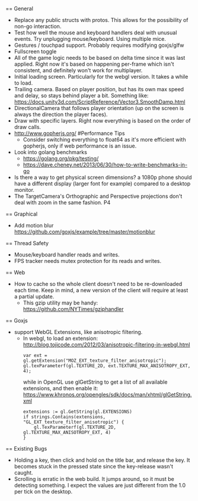 == General
* Replace any public structs with protos. This allows for the possibility of non-go interaction.
* Test how well the mouse and keyboard handlers deal with unusual events. 
Try unplugging mouse/keyboard. Using multiple mice.
* Gestures / touchpad support. Probably requires modifying goxjs/glfw
* Fullscreen toggle
* All of the game logic needs to be based on delta time since it was last applied. Right now it's based on happening 
per-frame which isn't consistent, and definitely won't work for multiplayer.
* Initial loading screen. Particularly for the webgl version. It takes a while to load.
* Trailing camera. Based on player position, but has its own max speed and delay, so stays behind player a bit. 
Something like: https://docs.unity3d.com/ScriptReference/Vector3.SmoothDamp.html
* DirectionalCamera that follows player orientation (up on the screen is always the direction the player faces).
* Draw with specific layers. Right now everything is based on the order of draw calls.
* http://www.gopherjs.org/ #Performance Tips
  * Consider switching everything to float64 as it's more efficient with gopherjs, only if web performance is an issue.
* Look into golang benchmarks 
  * https://golang.org/pkg/testing/
  * https://dave.cheney.net/2013/06/30/how-to-write-benchmarks-in-go
* Is there a way to get physical screen dimensions? a 1080p phone should have a different display (larger font for 
example) compared to a desktop monitor.
* The TargetCamera's Orthographic and Perspective projections don't deal with zoom in the same fashion. P4

== Graphical
* Add motion blur https://github.com/goxjs/example/tree/master/motionblur

== Thread Safety
* Mouse/keyboard handler reads and writes.
* FPS tracker needs mutex protection for its reads and writes.

== Web
* How to cache so the whole client doesn't need to be re-downloaded each time. Keep in mind, a new version of the client
will require at least a partial update.
  * This gzip utility may be handy: https://github.com/NYTimes/gziphandler

== Goxjs
* support WebGL Extensions, like anisotropic filtering.
  * In webgl, to load an extension: http://blog.tojicode.com/2012/03/anisotropic-filtering-in-webgl.html
    ```
    var ext = gl.getExtension("MOZ_EXT_texture_filter_anisotropic");
    gl.texParameterf(gl.TEXTURE_2D, ext.TEXTURE_MAX_ANISOTROPY_EXT, 4);
    ```
    while in OpenGL use glGetString to get a list of all available extensions, and then enable it:
    https://www.khronos.org/opengles/sdk/docs/man/xhtml/glGetString.xml
    ```
 	extensions := gl.GetString(gl.EXTENSIONS)
 	if strings.Contains(extensions, "GL_EXT_texture_filter_anisotropic") {
 		gl.TexParameterf(gl.TEXTURE_2D, gl.TEXTURE_MAX_ANISOTROPY_EXT, 4)
 	}
    ```

== Existing Bugs
* Holding a key, then click and hold on the title bar, and release the key. It becomes stuck in the pressed state
since the key-release wasn't caught.
* Scrolling is erratic in the web build. It jumps around, so it must be detecting something. I expect the values
are just different from the 1.0 per tick on the desktop. 

